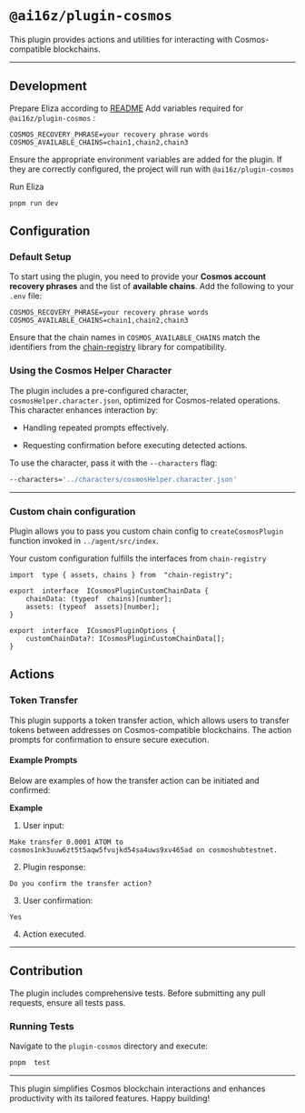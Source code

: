 # `@ai16z/plugin-cosmos`

This plugin provides actions and utilities for interacting with Cosmos-compatible blockchains.

---

## Development

Prepare Eliza according to [README](../../README.md)
 Add variables required for `@ai16z/plugin-cosmos` :
 ```
COSMOS_RECOVERY_PHRASE=your recovery phrase words
COSMOS_AVAILABLE_CHAINS=chain1,chain2,chain3
  ```

Ensure the appropriate environment variables are added for the plugin. If they are correctly configured, the project will run with `@ai16z/plugin-cosmos`

Run Eliza 
```
pnpm run dev
```

## Configuration

### Default Setup

To start using the plugin, you need to provide your **Cosmos account recovery phrases** and the list of **available chains**. Add the following to your `.env` file:


```env
COSMOS_RECOVERY_PHRASE=your recovery phrase words
COSMOS_AVAILABLE_CHAINS=chain1,chain2,chain3
```
Ensure that the chain names in `COSMOS_AVAILABLE_CHAINS` match the identifiers from the [chain-registry](https://github.com/cosmos/chain-registry) library for compatibility.


### Using the Cosmos Helper Character

The plugin includes a pre-configured character, `cosmosHelper.character.json`, optimized for Cosmos-related operations. This character enhances interaction by:

- Handling repeated prompts effectively.

- Requesting confirmation before executing detected actions.

To use the character, pass it with the `--characters` flag:

```bash
--characters='../characters/cosmosHelper.character.json'
```

---

### Custom chain configuration
Plugin allows you to pass you custom chain config to `createCosmosPlugin` function invoked in `../agent/src/index`.

Your custom configuration fulfills the interfaces from `chain-registry`
```
import  type { assets, chains } from  "chain-registry";

export  interface  ICosmosPluginCustomChainData {
	chainData: (typeof  chains)[number];
	assets: (typeof  assets)[number];
}

export  interface  ICosmosPluginOptions {
	customChainData?: ICosmosPluginCustomChainData[];
}
```

## Actions

### Token Transfer

This plugin supports a token transfer action, which allows users to transfer tokens between addresses on Cosmos-compatible blockchains. The action prompts for confirmation to ensure secure execution.

#### Example Prompts

Below are examples of how the transfer action can be initiated and confirmed:

**Example**

1. User input:

```
Make transfer 0.0001 ATOM to cosmos1nk3uuw6zt5t5aqw5fvujkd54sa4uws9xv465ad on cosmoshubtestnet.
```

2. Plugin response:

```
Do you confirm the transfer action?
```

3. User confirmation:

```
Yes
```

4. Action executed.

---

## Contribution

The plugin includes comprehensive tests. Before submitting any pull requests, ensure all tests pass.

### Running Tests

Navigate to the `plugin-cosmos` directory and execute:

```bash
pnpm  test
```

---

This plugin simplifies Cosmos blockchain interactions and enhances productivity with its tailored features. Happy building!

